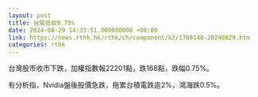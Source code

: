 ```yaml
---
layout: post
title: 台股低收0.75%
date: 2024-08-29 14:33:51.000000000 +08:00
link: https://news.rthk.hk/rthk/ch/component/k2/1768140-20240829.htm
categories: rthk
---
```


台灣股市收市下跌，加權指數報22201點，跌168點，跌幅0.75%。

有分析指，Nvidia盤後股價急跌，拖累台積電跌逾2%，鴻海跌0.5%。
